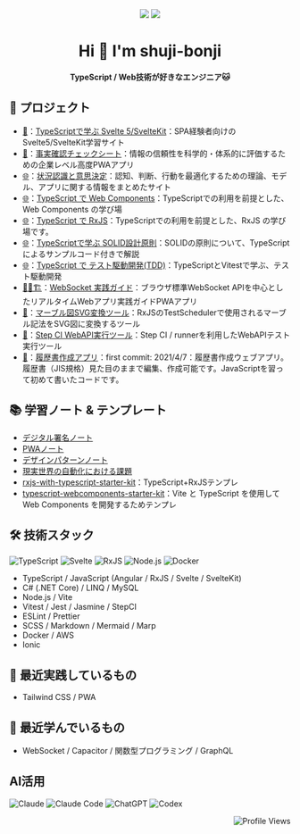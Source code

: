<div align="center"> 
  <picture >
    <source
      srcset="https://github-readme-stats.vercel.app/api?username=shuji-bonji&theme=dark#gh-dark-mode-only&show_icons=true"
      media="(prefers-color-scheme: dark)"
    />
    <source
      srcset="https://github-readme-stats.vercel.app/api?username=shuji-bonji&show_icons=true"
      media="(prefers-color-scheme: light), (prefers-color-scheme: no-preference)"
    />
    <img src="https://github-readme-stats.vercel.app/api?username=shuji-bonji&show_icons=true" />
  </picture>
  <picture>
    <source
      srcset="https://github-readme-stats.vercel.app/api/top-langs/?username=shuji-bonji&layout=compact&theme=dark"
      media="(prefers-color-scheme: dark)"
    />
    <source
      srcset="https://github-readme-stats.vercel.app/api/top-langs/?username=shuji-bonji&layout=compact"
      media="(prefers-color-scheme: light), (prefers-color-scheme: no-preference)"
    />
    <img src="https://github-readme-stats.vercel.app/api?username=anuraghazra&show_icons=true" />
  </picture>

</div>



<h1 align="center">Hi 👋 I'm shuji-bonji</h1>
<p align="center"><b>TypeScript / Web技術が好きなエンジニア🐱</b></p>

## 🚀 プロジェクト

- [👷](https://shuji-bonji.github.io/Svelte-and-SvelteKit-with-TypeScript/)：[TypeScriptで学ぶ Svelte 5/SvelteKit](https://github.com/shuji-bonji/Svelte-and-SvelteKit-with-TypeScript)：SPA経験者向けのSvelte5/SvelteKit学習サイト
- [📱](https://fact-checklist.vercel.app/)：[事実確認チェックシート](https://github.com/shuji-bonji/fact-checklist)：情報の信頼性を科学的・体系的に評価するための企業レベル高度PWAアプリ
- [🌐](https://shuji-bonji.github.io/Situational-Awareness-and-Decision-Making/)：[状況認識と意思決定](https://github.com/shuji-bonji/Situational-Awareness-and-Decision-Making)：認知、判断、行動を最適化するための理論、モデル、アプリに関する情報をまとめたサイト
- [🌐](https://shuji-bonji.github.io/WebComponents-with-TypeScript/)：[TypeScript で Web Components](https://github.com/shuji-bonji/WebComponents-with-TypeScript)：TypeScriptでの利用を前提とした、Web Components の学び場
- [🌐](https://shuji-bonji.github.io/RxJS-with-TypeScript/)：[TypeScript で RxJS](https://github.com/shuji-bonji/RxJS-with-TypeScript)：TypeScriptでの利用を前提とした、RxJS の学び場です。
- [🌐](https://shuji-bonji.github.io/Notes-on-SOLID-Principle/)：[TypeScriptで学ぶ SOLID設計原則](https://github.com/shuji-bonji/Notes-on-SOLID-Principle)：SOLIDの原則について、TypeScriptによるサンプルコード付きで解説 
- [🌐](https://shuji-bonji.github.io/Notes-on-Test-Driven-Development/)：[TypeScript で テスト駆動開発(TDD)](https://github.com/shuji-bonji/Notes-on-Test-Driven-Development)：TypeScriptとVitestで学ぶ、テスト駆動開発
- [👷🚧🏗️](https://shuji-bonji.github.io/websocket-practical-guide/)：[WebSocket 実践ガイド](https://github.com/shuji-bonji/websocket-practical-guide)：ブラウザ標準WebSocket APIを中心としたリアルタイムWebアプリ実践ガイドPWAアプリ
- [🔧](https://shuji-bonji.github.io/marble-to-svg/)：[マーブル図SVG変換ツール](https://github.com/shuji-bonji/marble-to-svg)：RxJSのTestSchedulerで使用されるマーブル記法をSVG図に変換するツール
- [🧪](https://github.com/shuji-bonji/WebAPI-Test-Execution-Tool-using-Step-CI-runner)：[Step CI WebAPI実行ツール](https://github.com/shuji-bonji/WebAPI-Test-Execution-Tool-using-Step-CI-runner)：Step CI / runnerを利用したWebAPIテスト実行ツール
- [📝](https://shuji-bonji.github.io/resume_editting/)：[履歴書作成アプリ](https://github.com/shuji-bonji/resume_editting)：first commit: 2021/4/7：履歴書作成ウェブアプリ。履歴書（JIS規格）見た目のままで編集、作成可能です。JavaScriptを習って初めて書いたコードです。


## 📚 学習ノート & テンプレート

- [デジタル署名ノート](https://github.com/shuji-bonji/Notes-about-Digital-Signatures-and-Timestamps)
- [PWAノート](https://github.com/shuji-bonji/Notes-on-PWA)
- [デザインパターンノート](https://github.com/shuji-bonji/Notes-about-Design-Patterns)
- [現実世界の自動化における課題](https://github.com/shuji-bonji/Real-World-Automation-Challenges)
- [rxjs-with-typescript-starter-kit](https://github.com/shuji-bonji/rxjs-with-typescript-starter-kit)：TypeScript+RxJSテンプレ
- [typescript-webcomponents-starter-kit](https://github.com/shuji-bonji/typescript-webcomponents-starter-kit)：Vite と TypeScript を使用して Web Components を開発するためテンプレ


## 🛠 技術スタック

![TypeScript](https://img.shields.io/badge/-TypeScript-3178c6?logo=typescript&logoColor=fff)
![Svelte](https://img.shields.io/badge/-Svelte-orange?logo=svelte&logoColor=fff)
![RxJS](https://img.shields.io/badge/-RxJS-B7178C?logo=reactivex&logoColor=fff)
![Node.js](https://img.shields.io/badge/-Node.js-339933?logo=node.js&logoColor=fff)
![Docker](https://img.shields.io/badge/-Docker-2496ED?logo=docker&logoColor=fff)

- TypeScript / JavaScript (Angular / RxJS / Svelte / SvelteKit)
- C# (.NET Core) / LINQ / MySQL
- Node.js / Vite
- Vitest / Jest / Jasmine / StepCI
- ESLint / Prettier
- SCSS / Markdown / Mermaid / Marp
- Docker / AWS
- Ionic

## 🧪 最近実践しているもの

- Tailwind CSS / PWA


## 🧪 最近学んでいるもの

- WebSocket / Capacitor / 関数型プログラミング / GraphQL

## AI活用
![Claude](https://img.shields.io/badge/-Claude-6B5B95?logoColor=fff)
![Claude Code](https://img.shields.io/badge/-Claude_Code-6B5B95?logoColor=fff)
![ChatGPT](https://img.shields.io/badge/-ChatGPT-74aa9c?logo=openai&logoColor=fff)
![Codex](https://img.shields.io/badge/-Codex-412991?logo=openai&logoColor=fff)


<p align="right">
  <img src="https://komarev.com/ghpvc/?username=shuji-bonji" alt="Profile Views" />
</p>

